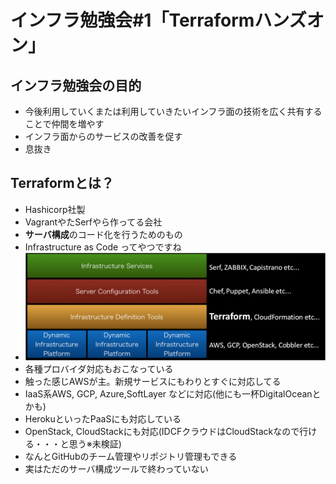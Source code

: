 # インフラ勉強会#1「Terraformハンズオン」

## インフラ勉強会の目的
* 今後利用していくまたは利用していきたいインフラ面の技術を広く共有することで仲間を増やす
* インフラ面からのサービスの改善を促す
* 息抜き

## Terraformとは？
* Hashicorp社製
 * VagrantやたSerfやら作ってる会社
* **サーバ構成**のコード化を行うためのもの
 * Infrastructure as Code ってやつですね
 * ![サービス自動化の図](https://raw.githubusercontent.com/cy-ken-goto/Terraform-Handson/master/ServiceAutomation.png)
* 各種プロバイダ対応もおこなっている
 * 触った感じAWSが主。新規サービスにもわりとすぐに対応してる
 * IaaS系AWS, GCP, Azure,SoftLayer などに対応(他にも一杯DigitalOceanとかも)
 * HerokuといったPaaSにも対応している
 * OpenStack, CloudStackにも対応(IDCFクラウドはCloudStackなので行ける・・・と思う※未検証)
 * なんとGitHubのチーム管理やリポジトリ管理もできる
 * 実はただのサーバ構成ツールで終わっていない

## 
